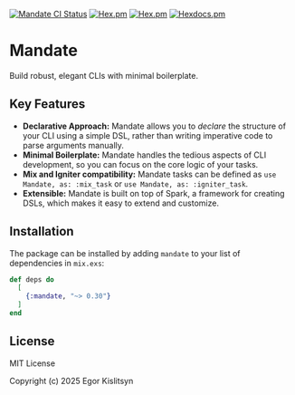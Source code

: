 [![Mandate CI Status](https://github.com/minibikini/mandate/actions/workflows/elixir.yml/badge.svg)](https://github.com/minibikini/mandate/actions/workflows/elixir.yml)
[![Hex.pm](https://img.shields.io/hexpm/v/mandate.svg?maxAge=2592000)](https://hex.pm/packages/mandate)
[![Hex.pm](https://img.shields.io/hexpm/l/mandate.svg?maxAge=2592000)](https://hex.pm/packages/mandate)
[![Hexdocs.pm](https://img.shields.io/badge/docs-hexdocs-purple)](https://hexdocs.pm/mandate)

# Mandate

Build robust, elegant CLIs with minimal boilerplate.

## Key Features

- **Declarative Approach:** Mandate allows you to _declare_ the structure of your CLI using a simple DSL, rather than writing imperative code to parse arguments manually.
- **Minimal Boilerplate:** Mandate handles the tedious aspects of CLI development, so you can focus on the core logic of your tasks.
- **Mix and Igniter compatibility:** Mandate tasks can be defined as `use Mandate, as: :mix_task` or `use Mandate, as: :igniter_task`.
- **Extensible:** Mandate is built on top of Spark, a framework for creating DSLs, which makes it easy to extend and customize.

## Installation

The package can be installed by adding `mandate` to your list of dependencies in `mix.exs`:

```elixir
def deps do
  [
    {:mandate, "~> 0.30"}
  ]
end
```

## License

MIT License

Copyright (c) 2025 Egor Kislitsyn
